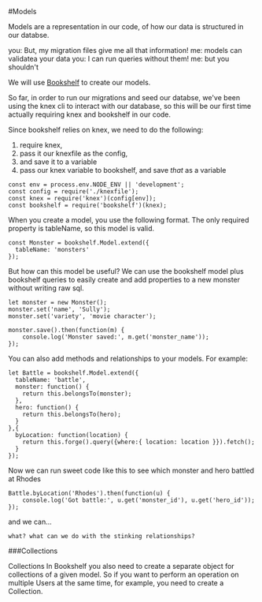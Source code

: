 #Models

Models are a representation in our code, of how our data is structured in our databse.

you: But, my migration files give me all that information!
me: models can validatea your data
you: I can run queries without them!
me: but you shouldn't

We will use [Bookshelf](http://bookshelfjs.org/) to create  our models.

So far, in order to run our migrations and seed our databse, we've been using the knex cli to interact with our database, so this will be our first time actually requiring knex and bookshelf in our code.

Since bookshelf relies on knex, we need to do the following:
1. require knex, 
1. pass it our knexfile as the config, 
1. and save it to a variable
1. pass our knex variable to bookshelf, and save *that* as a variable

```
const env = process.env.NODE_ENV || 'development';
const config = require('./knexfile');
const knex = require('knex')(config[env]);
const bookshelf = require('bookshelf')(knex);
```

When you create a model, you use the following format. The only required  property is tableName, so this model is valid.

```
const Monster = bookshelf.Model.extend({
  tableName: 'monsters'
});
```

But how can this model be useful? We can use the bookshelf model plus bookshelf queries to easily create and add properties to a new monster without writing raw sql.

```
let monster = new Monster();  
monster.set('name', 'Sully');  
monster.set('variety', 'movie character');  

monster.save().then(function(m) {  
    console.log('Monster saved:', m.get('monster_name'));
});

```

You can also add methods and relationships to your models. For example:
```
let Battle = bookshelf.Model.extend({
  tableName: 'battle',
  monster: function() {
    return this.belongsTo(monster);
  },
  hero: function() {
    return this.belongsTo(hero);
  }
},{
  byLocation: function(location) {
    return this.forge().query({where:{ location: location }}).fetch();
  }
});
```

Now we can run sweet code like this to see which monster and hero battled at Rhodes
```
Battle.byLocation('Rhodes').then(function(u) {  
    console.log('Got battle:', u.get('monster_id'), u.get('hero_id'));
});
```

and we can...
```
what? what can we do with the stinking relationships?
```

###Collections

Collections
In Bookshelf you also need to create a separate object for collections of a given model. So if you want to perform an operation on multiple Users at the same time, for example, you need to create a Collection.



